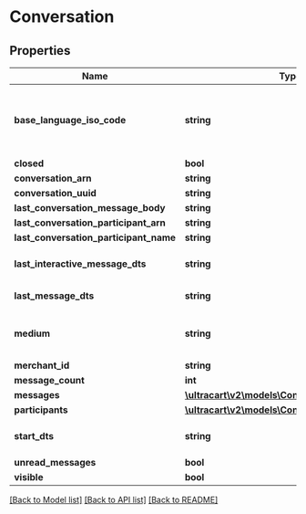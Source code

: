 # Conversation

## Properties
Name | Type | Description | Notes
------------ | ------------- | ------------- | -------------
**base_language_iso_code** | **string** | The base language iso code for the StoreFront that everything is translated into | [optional] 
**closed** | **bool** |  | [optional] 
**conversation_arn** | **string** |  | [optional] 
**conversation_uuid** | **string** |  | [optional] 
**last_conversation_message_body** | **string** |  | [optional] 
**last_conversation_participant_arn** | **string** |  | [optional] 
**last_conversation_participant_name** | **string** |  | [optional] 
**last_interactive_message_dts** | **string** | Last interactive message date/time | [optional] 
**last_message_dts** | **string** | Last message date/time | [optional] 
**medium** | **string** | The communication medium of the customer. | [optional] 
**merchant_id** | **string** |  | [optional] 
**message_count** | **int** |  | [optional] 
**messages** | [**\ultracart\v2\models\ConversationMessage[]**](ConversationMessage.md) |  | [optional] 
**participants** | [**\ultracart\v2\models\ConversationParticipant[]**](ConversationParticipant.md) |  | [optional] 
**start_dts** | **string** | Start of the conversation date/time | [optional] 
**unread_messages** | **bool** |  | [optional] 
**visible** | **bool** |  | [optional] 

[[Back to Model list]](../README.md#documentation-for-models) [[Back to API list]](../README.md#documentation-for-api-endpoints) [[Back to README]](../README.md)


